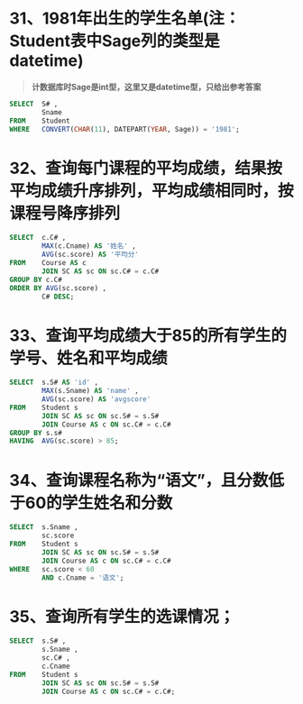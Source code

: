 # 31、1981年出生的学生名单(注：Student表中Sage列的类型是datetime) 

> **计数据库时Sage是int型，这里又是datetime型，只给出参考答案**

```sql
SELECT  S# ,
        Sname
FROM    Student
WHERE   CONVERT(CHAR(11), DATEPART(YEAR, Sage)) = '1981';
```

# 32、查询每门课程的平均成绩，结果按平均成绩升序排列，平均成绩相同时，按课程号降序排列 

```sql
SELECT  c.C# ,
        MAX(c.Cname) AS '姓名' ,
        AVG(sc.score) AS '平均分'
FROM    Course AS c
        JOIN SC AS sc ON sc.C# = c.C#
GROUP BY c.C#
ORDER BY AVG(sc.score) ,
        C# DESC;
```

# 33、查询平均成绩大于85的所有学生的学号、姓名和平均成绩 

```sql
SELECT  s.S# AS 'id' ,
        MAX(s.Sname) AS 'name' ,
        AVG(sc.score) AS 'avgscore'
FROM    Student s
        JOIN SC AS sc ON sc.S# = s.S#
        JOIN Course AS c ON sc.C# = c.C#
GROUP BY s.s#
HAVING  AVG(sc.score) > 85;
```

# 34、查询课程名称为“语文”，且分数低于60的学生姓名和分数 

```sql
SELECT  s.Sname ,
        sc.score
FROM    Student s
        JOIN SC AS sc ON sc.S# = s.S#
        JOIN Course AS c ON sc.C# = c.C#
WHERE   sc.score < 60
        AND c.Cname = '语文';
```

# 35、查询所有学生的选课情况； 

```sql
SELECT  s.S# ,
        s.Sname ,
        sc.C# ,
        c.Cname
FROM    Student s
        JOIN SC AS sc ON sc.S# = s.S#
        JOIN Course AS c ON sc.C# = c.C#;
```

